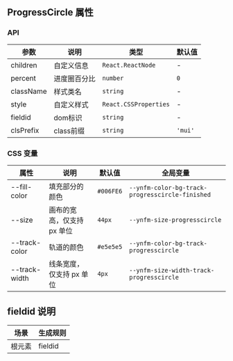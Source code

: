 ## ProgressCircle 属性
### API

| 参数     | 说明         | 类型              | 默认值 |
| -------- | ------------ | ----------------- | ------ |
| children | 自定义信息   | `React.ReactNode` | -      |
| percent  | 进度圈百分比 | `number`          | `0`    |
|className | 样式类名 | `string` | - |
|style | 自定义样式 | `React.CSSProperties` | -|
|fieldid | dom标识 | `string` | -|
|clsPrefix | class前缀 | `string` | `'mui'`|


### CSS 变量

| 属性 | 说明 | 默认值 | 全局变量 |
| --- | --- | --- | --- |
| --fill-color | 填充部分的颜色 | `#006FE6` | `--ynfm-color-bg-track-progresscircle-finished` |
| --size | 画布的宽高，仅支持 px 单位 | `44px` | `--ynfm-size-progresscircle` |
| --track-color | 轨道的颜色 | `#e5e5e5` | `--ynfm-color-bg-track-progresscircle` |
| --track-width | 线条宽度，仅支持 px 单位 | `4px` | `--ynfm-size-width-track-progresscircle` |

## fieldid 说明
| 场景             | 生成规则          |
| --------------- | ---------------- |
| 根元素           | fieldid      |

<!-- ## 常见问题

### 关于使用 rem 的重要提醒

ProgressCircle 仅支持 `px` 单位，因为在 Safari 下非 `px` 单位会出现样式 bug。

所以如果你的项目中使用了 rem 布局，那么编译时对样式的预处理会导致默认的 `--size` 和 `--track-width` 的单位变为 `rem`，从而很可能在 iOS 设备中会出现 bug。解决方法是在项目中手动将 `--size` 和 `--track-width` 设置回 `px` 单位。 -->
